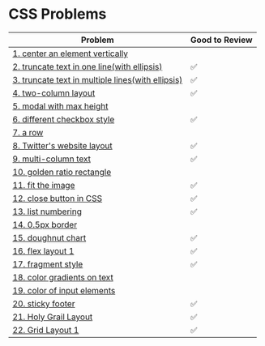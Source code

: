 # CSS Problems

| Problem                                                                                                        | Good to Review |
| -------------------------------------------------------------------------------------------------------------- | -------------- |
| [1. center an element vertically](1.center-an-element-vertically/README.md)                                    |                |
| [2. truncate text in one line(with ellipsis)](2.truncate-text-in-one-line-with-ellipsis/README.md)             | ✅             |
| [3. truncate text in multiple lines(with ellipsis)](3.truncate-text-in-multiple-lines-with-ellipsis/README.md) | ✅             |
| [4. two-column layout](4.two-column-layout/README.md)                                                          | ✅             |
| [5. modal with max height](5.modal-with-max-height/README.md)                                                  |                |
| [6. different checkbox style](6.different-checkbox-style/README.md)                                            | ✅             |
| [7. a row](7.a-row/README.md)                                                                                  |                |
| [8. Twitter's website layout](8.twitter-s-website-layout/README.md)                                            | ✅             |
| [9. multi-column text](9.multi-column-text/README.md)                                                          | ✅             |
| [10. golden ratio rectangle](10.golden-ratio-rectangle/README.md)                                              |                |
| [11. fit the image](11.fit-the-image/README.md)                                                                | ✅             |
| [12. close button in CSS](12.close-button-in-CSS/README.md)                                                    | ✅             |
| [13. list numbering](13.list-numbering/README.md)                                                              | ✅             |
| [14. 0.5px border](14.hairline-border/README.md)                                                               |                |
| [15. doughnut chart](15.doughnut-chart/README.md)                                                              | ✅             |
| [16. flex layout 1](16.flex-layout-1/README.md)                                                                | ✅             |
| [17. fragment style](17.fragment-style/README.md)                                                              | ✅             |
| [18. color gradients on text](18.color-gradients-on-text/README.md)                                            |                |
| [19. color of input elements](19.color-of-input-elements/README.md)                                            |                |
| [20. sticky footer](20.sticky-footer/README.md)                                                                | ✅             |
| [21. Holy Grail Layout](21.holy-grail-layout/README.md)                                                        | ✅             |
| [22. Grid Layout 1](22.grid-layout-1/README.md)                                                                | ✅             |
